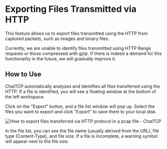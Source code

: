 # Exporting Files Transmitted via HTTP

This feature allows us to export files transmitted using the HTTP from captured packets, such as images and binary files.

Currently, we are unable to identify files transmitted using HTTP Range requests or those compressed with gzip. If there is indeed a demand for this functionality in the future, we will gradually improve it.

## How to Use

ChatTCP automatically analyzes and identifies all files transferred using the HTTP. If a file is identified, you will see a floating window at the bottom of the left workspace.

Click on the "Export" button, and a file list window will pop up. Select the files you want to export and click "Export" to save them to your local disk.

![How to export files transferred via HTTP protocol in a pcap file - ChatTCP](/images/extract-http-protocol-files/export-http-file.webp)

In the file list, you can see the file name (usually derived from the URL), file type (Content-Type), and file size. If a file is incomplete, a warning symbol will appear next to the file size.
